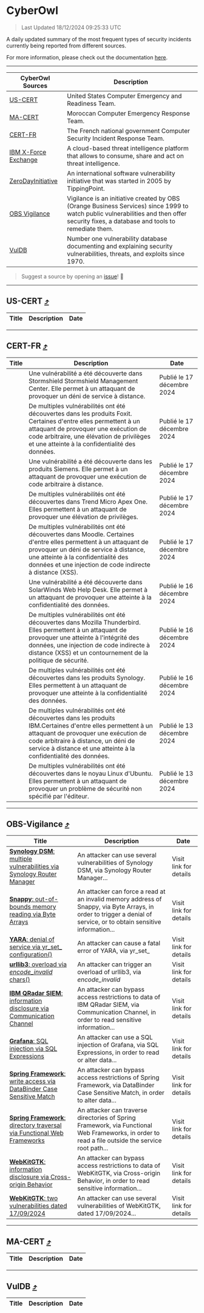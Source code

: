 
 <div id='top'></div>

# CyberOwl

 > Last Updated 18/12/2024 09:25:33 UTC
 
 A daily updated summary of the most frequent types of security incidents currently being reported from different sources.
 
 For more information, please check out the documentation [here](./docs/README.md).
 
 ---
 |CyberOwl Sources|Description|
 |---|---|
 |[US-CERT](#us-cert-arrow_heading_up)|United States Computer Emergency and Readiness Team.|
 |[MA-CERT](#ma-cert-arrow_heading_up)|Moroccan Computer Emergency Response Team.|
 |[CERT-FR](#cert-fr-arrow_heading_up)|The French national government Computer Security Incident Response Team.|
 |[IBM X-Force Exchange](#ibmcloud-arrow_heading_up)|A cloud-based threat intelligence platform that allows to consume, share and act on threat intelligence.|
 |[ZeroDayInitiative](#zerodayinitiative-arrow_heading_up)|An international software vulnerability initiative that was started in 2005 by TippingPoint.|
 |[OBS Vigilance](#obs-vigilance-arrow_heading_up)|Vigilance is an initiative created by OBS (Orange Business Services) since 1999 to watch public vulnerabilities and then offer security fixes, a database and tools to remediate them.|
 |[VulDB](#vuldb-arrow_heading_up)|Number one vulnerability database documenting and explaining security vulnerabilities, threats, and exploits since 1970.|
 
 > Suggest a source by opening an [issue](https://github.com/karimhabush/cyberowl/issues)! :raised_hands:
 ---

## US-CERT [:arrow_heading_up:](#cyberowl)

 |Title|Description|Date|
 |---|---|---|
 
 ---

## CERT-FR [:arrow_heading_up:](#cyberowl)

 |Title|Description|Date|
 |---|---|---|
 |[](https://www.cert.ssi.gouv.fr/avis/CERTFR-2024-AVI-1089/)|Une vulnérabilité a été découverte dans Stormshield Stormshield Management Center. Elle permet à un attaquant de provoquer un déni de service à distance.|Publié le 17 décembre 2024|
 |[](https://www.cert.ssi.gouv.fr/avis/CERTFR-2024-AVI-1088/)|De multiples vulnérabilités ont été découvertes dans les produits Foxit. Certaines d'entre elles permettent à un attaquant de provoquer une exécution de code arbitraire, une élévation de privilèges et une atteinte à la confidentialité des données.|Publié le 17 décembre 2024|
 |[](https://www.cert.ssi.gouv.fr/avis/CERTFR-2024-AVI-1087/)|Une vulnérabilité a été découverte dans les produits Siemens. Elle permet à un attaquant de provoquer une exécution de code arbitraire à distance.|Publié le 17 décembre 2024|
 |[](https://www.cert.ssi.gouv.fr/avis/CERTFR-2024-AVI-1086/)|De multiples vulnérabilités ont été découvertes dans Trend Micro Apex One. Elles permettent à un attaquant de provoquer une élévation de privilèges.|Publié le 17 décembre 2024|
 |[](https://www.cert.ssi.gouv.fr/avis/CERTFR-2024-AVI-1085/)|De multiples vulnérabilités ont été découvertes dans Moodle. Certaines d'entre elles permettent à un attaquant de provoquer un déni de service à distance, une atteinte à la confidentialité des données et une injection de code indirecte à distance (XSS).|Publié le 17 décembre 2024|
 |[](https://www.cert.ssi.gouv.fr/avis/CERTFR-2024-AVI-1084/)|Une vulnérabilité a été découverte dans SolarWinds Web Help Desk. Elle permet à un attaquant de provoquer une atteinte à la confidentialité des données.|Publié le 16 décembre 2024|
 |[](https://www.cert.ssi.gouv.fr/avis/CERTFR-2024-AVI-1083/)|De multiples vulnérabilités ont été découvertes dans Mozilla Thunderbird. Elles permettent à un attaquant de provoquer une atteinte à l'intégrité des données, une injection de code indirecte à distance (XSS) et un contournement de la politique de sécurité.|Publié le 16 décembre 2024|
 |[](https://www.cert.ssi.gouv.fr/avis/CERTFR-2024-AVI-1082/)|De multiples vulnérabilités ont été découvertes dans les produits Synology. Elles permettent à un attaquant de provoquer une atteinte à la confidentialité des données.|Publié le 16 décembre 2024|
 |[](https://www.cert.ssi.gouv.fr/avis/CERTFR-2024-AVI-1081/)|De multiples vulnérabilités ont été découvertes dans les produits IBM.Certaines d'entre elles permettent à un attaquant de provoquer une exécution de code arbitraire à distance, un déni de service à distance et une atteinte à la confidentialité des données.|Publié le 13 décembre 2024|
 |[](https://www.cert.ssi.gouv.fr/avis/CERTFR-2024-AVI-1080/)|De multiples vulnérabilités ont été découvertes dans le noyau Linux d'Ubuntu. Elles permettent à un attaquant de provoquer un problème de sécurité non spécifié par l'éditeur.|Publié le 13 décembre 2024|
 
 ---

## OBS-Vigilance [:arrow_heading_up:](#cyberowl)

 |Title|Description|Date|
 |---|---|---|
 |[<a href="https://vigilance.fr/vulnerability/Synology-DSM-multiple-vulnerabilities-via-Synology-Router-Manager-45435" class="noirorange"><b>Synology DSM</b>: multiple vulnerabilities via Synology Router Manager</a>](https://vigilance.fr/vulnerability/Synology-DSM-multiple-vulnerabilities-via-Synology-Router-Manager-45435)|An attacker can use several vulnerabilities of Synology DSM, via Synology Router Manager...|Visit link for details|
 |[<a href="https://vigilance.fr/vulnerability/Snappy-out-of-bounds-memory-reading-via-Byte-Arrays-45434" class="noirorange"><b>Snappy</b>: out-of-bounds memory reading via Byte Arrays</a>](https://vigilance.fr/vulnerability/Snappy-out-of-bounds-memory-reading-via-Byte-Arrays-45434)|An attacker can force a read at an invalid memory address of Snappy, via Byte Arrays, in order to trigger a denial of service, or to obtain sensitive information...|Visit link for details|
 |[<a href="https://vigilance.fr/vulnerability/YARA-denial-of-service-via-yr-set-configuration-45433" class="noirorange"><b>YARA</b>: denial of service via yr_set_<wbr>configuration()</wbr></a>](https://vigilance.fr/vulnerability/YARA-denial-of-service-via-yr-set-configuration-45433)|An attacker can cause a fatal error of YARA, via yr_set_|Visit link for details|
 |[<a href="https://vigilance.fr/vulnerability/urllib3-overload-via-encode-invalid-chars-45432" class="noirorange"><b>urllib3</b>: overload via _encode_invalid_<wbr>chars()</wbr></a>](https://vigilance.fr/vulnerability/urllib3-overload-via-encode-invalid-chars-45432)|An attacker can trigger an overload of urllib3, via _encode_invalid_|Visit link for details|
 |[<a href="https://vigilance.fr/vulnerability/IBM-QRadar-SIEM-information-disclosure-via-Communication-Channel-45431" class="noirorange"><b>IBM QRadar SIEM</b>: information disclosure via Communication Channel</a>](https://vigilance.fr/vulnerability/IBM-QRadar-SIEM-information-disclosure-via-Communication-Channel-45431)|An attacker can bypass access restrictions to data of IBM QRadar SIEM, via Communication Channel, in order to read sensitive information...|Visit link for details|
 |[<a href="https://vigilance.fr/vulnerability/Grafana-SQL-injection-via-SQL-Expressions-45429" class="noirorange"><b>Grafana</b>: SQL injection via SQL Expressions</a>](https://vigilance.fr/vulnerability/Grafana-SQL-injection-via-SQL-Expressions-45429)|An attacker can use a SQL injection of Grafana, via SQL Expressions, in order to read or alter data...|Visit link for details|
 |[<a href="https://vigilance.fr/vulnerability/Spring-Framework-write-access-via-DataBinder-Case-Sensitive-Match-45428" class="noirorange"><b>Spring Framework</b>: write access via DataBinder Case Sensitive Match</a>](https://vigilance.fr/vulnerability/Spring-Framework-write-access-via-DataBinder-Case-Sensitive-Match-45428)|An attacker can bypass access restrictions of Spring Framework, via DataBinder Case Sensitive Match, in order to alter data...|Visit link for details|
 |[<a href="https://vigilance.fr/vulnerability/Spring-Framework-directory-traversal-via-Functional-Web-Frameworks-45427" class="noirorange"><b>Spring Framework</b>: directory traversal via Functional Web Frameworks</a>](https://vigilance.fr/vulnerability/Spring-Framework-directory-traversal-via-Functional-Web-Frameworks-45427)|An attacker can traverse directories of Spring Framework, via Functional Web Frameworks, in order to read a file outside the service root path...|Visit link for details|
 |[<a href="https://vigilance.fr/vulnerability/WebKitGTK-information-disclosure-via-Cross-origin-Behavior-45424" class="noirorange"><b>WebKitGTK</b>: information disclosure via Cross-origin Behavior</a>](https://vigilance.fr/vulnerability/WebKitGTK-information-disclosure-via-Cross-origin-Behavior-45424)|An attacker can bypass access restrictions to data of WebKitGTK, via Cross-origin Behavior, in order to read sensitive information...|Visit link for details|
 |[<a href="https://vigilance.fr/vulnerability/WebKitGTK-two-vulnerabilities-dated-17-09-2024-45422" class="noirorange"><b>WebKitGTK</b>: two vulnerabilities dated 17/09/2024</a>](https://vigilance.fr/vulnerability/WebKitGTK-two-vulnerabilities-dated-17-09-2024-45422)|An attacker can use several vulnerabilities of WebKitGTK, dated 17/09/2024...|Visit link for details|
 
 ---

## MA-CERT [:arrow_heading_up:](#cyberowl)

 |Title|Description|Date|
 |---|---|---|
 
 ---

## VulDB [:arrow_heading_up:](#cyberowl)

 |Title|Description|Date|
 |---|---|---|
 